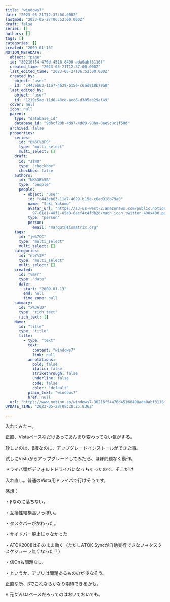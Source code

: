 ```yaml
---
title: "windows7"
date: "2023-05-21T12:37:00.000Z"
lastmod: "2023-05-27T06:52:00.000Z"
draft: false
series: []
authors: []
tags: []
categories: []
created: "2009-01-13"
NOTION_METADATA:
  object: "page"
  id: "30216f54-476d-4516-8490-ada0abf3116f"
  created_time: "2023-05-21T12:37:00.000Z"
  last_edited_time: "2023-05-27T06:52:00.000Z"
  created_by:
    object: "user"
    id: "c443eb63-11a7-4629-b15e-c6ad918b79a0"
  last_edited_by:
    object: "user"
    id: "1219c5ae-11d8-48ce-aec6-d385ae29af49"
  cover: null
  icon: null
  parent:
    type: "database_id"
    database_id: "9dbcf20b-4d97-4d69-98ba-8ae9c8c1f58d"
  archived: false
  properties:
    series:
      id: "B%3C%3FS"
      type: "multi_select"
      multi_select: []
    draft:
      id: "JiWU"
      type: "checkbox"
      checkbox: false
    authors:
      id: "bK%3B%5B"
      type: "people"
      people:
        - object: "user"
          id: "c443eb63-11a7-4629-b15e-c6ad918b79a0"
          name: "Saki Yakumo"
          avatar_url: "https://s3-us-west-2.amazonaws.com/public.notion-static.com/3ad1c4\
            97-61e1-48f1-85e8-6acf4c4fdb2d/maoh_icon_twitter_400x400.png"
          type: "person"
          person:
            email: "marqut@ziomatrix.org"
    tags:
      id: "jw%7CC"
      type: "multi_select"
      multi_select: []
    categories:
      id: "nbY%3F"
      type: "multi_select"
      multi_select: []
    created:
      id: "vmFr"
      type: "date"
      date:
        start: "2009-01-13"
        end: null
        time_zone: null
    summary:
      id: "x%3AlD"
      type: "rich_text"
      rich_text: []
    Name:
      id: "title"
      type: "title"
      title:
        - type: "text"
          text:
            content: "windows7"
            link: null
          annotations:
            bold: false
            italic: false
            strikethrough: false
            underline: false
            code: false
            color: "default"
          plain_text: "windows7"
          href: null
  url: "https://www.notion.so/windows7-30216f54476d45168490ada0abf3116f"
UPDATE_TIME: "2023-05-28T08:28:25.836Z"

---
```

<link rel="stylesheet" href="https://cdn.jsdelivr.net/npm/katex@0.16.2/dist/katex.min.css" integrity="sha384-bYdxxUwYipFNohQlHt0bjN/LCpueqWz13HufFEV1SUatKs1cm4L6fFgCi1jT643X" crossorigin="anonymous">


入れてみた－。


正直、Vistaベースなだけあってあんまり変わってない気がする。


珍しいのは、β版なのに、アップグレードインストールができた事。


試しにVistaからアップグレードしてみたら、ほぼ問題なく動作。


ドライバ類がデフォルトドライバになっちゃったので、そこだけ


入れ直し。普通のVista用ドライバで行けそうです。


感想：


・βなのに落ちない。


・互換性結構高いっぽい。


・タスクバーがかわった。


・サイドバー廃止じゃなかった


・ATOK2008はそのまま動く（ただしATOK Syncが自動実行できない→タスクスケジューラ無くなった？）


・信Onも問題なし。


・というか、アプリは問題あるもののが少なそう。


正直な所、βでこれならかなり期待できるかも。


※ 元々Vistaベースだろってのはおいておいても。

